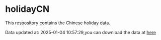 # holidayCN


This respository contains the Chinese holiday data.

Data updated at: 2025-01-04 10:57:29,you can download the data at
[here](https://raw.githubusercontent.com/Damonsoul/holidayCN/refs/heads/master/inst/extdata/holiday_zh.csv)
